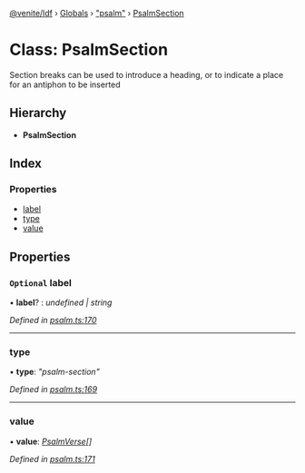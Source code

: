 [@venite/ldf](../README.md) › [Globals](../globals.md) › ["psalm"](../modules/_psalm_.md) › [PsalmSection](_psalm_.psalmsection.md)

# Class: PsalmSection

Section breaks can be used to introduce a heading, or to indicate a place for an antiphon to be inserted

## Hierarchy

* **PsalmSection**

## Index

### Properties

* [label](_psalm_.psalmsection.md#optional-label)
* [type](_psalm_.psalmsection.md#type)
* [value](_psalm_.psalmsection.md#value)

## Properties

### `Optional` label

• **label**? : *undefined | string*

*Defined in [psalm.ts:170](https://github.com/gbj/venite/blob/f9131209/ldf/src/psalm.ts#L170)*

___

###  type

• **type**: *"psalm-section"*

*Defined in [psalm.ts:169](https://github.com/gbj/venite/blob/f9131209/ldf/src/psalm.ts#L169)*

___

###  value

• **value**: *[PsalmVerse](_psalm_.psalmverse.md)[]*

*Defined in [psalm.ts:171](https://github.com/gbj/venite/blob/f9131209/ldf/src/psalm.ts#L171)*
